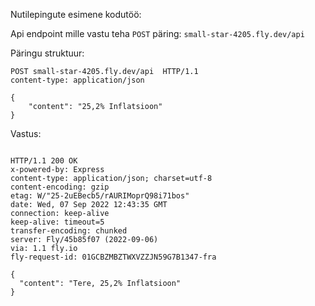 Nutilepingute esimene kodutöö:

Api endpoint mille vastu teha `POST` päring: `small-star-4205.fly.dev/api`

Päringu struktuur:

```
POST small-star-4205.fly.dev/api  HTTP/1.1
content-type: application/json

{
    "content": "25,2% Inflatsioon"
}
```
Vastus:

```

HTTP/1.1 200 OK
x-powered-by: Express
content-type: application/json; charset=utf-8
content-encoding: gzip
etag: W/"25-2uEBecb5/rAURIMoprQ98i71bos"
date: Wed, 07 Sep 2022 12:43:35 GMT
connection: keep-alive
keep-alive: timeout=5
transfer-encoding: chunked
server: Fly/45b85f07 (2022-09-06)
via: 1.1 fly.io
fly-request-id: 01GCBZMBZTWXVZZJN59G7B1347-fra

{
  "content": "Tere, 25,2% Inflatsioon"
}
```

